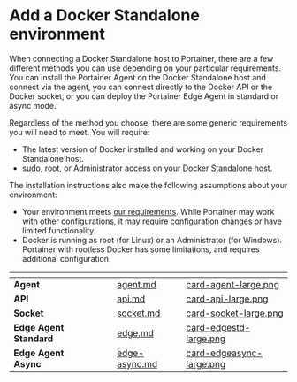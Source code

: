 # Add a Docker Standalone environment

When connecting a Docker Standalone host to Portainer, there are a few different methods you can use depending on your particular requirements. You can install the Portainer Agent on the Docker Standalone host and connect via the agent, you can connect directly to the Docker API or the Docker socket, or you can deploy the Portainer Edge Agent in standard or async mode.

Regardless of the method you choose, there are some generic requirements you will need to meet. You will require:

* The latest version of Docker installed and working on your Docker Standalone host.
* sudo, root, or Administrator access on your Docker Standalone host.

The installation instructions also make the following assumptions about your environment:

* Your environment meets [our requirements](../../../../start/requirements-and-prerequisites.md). While Portainer may work with other configurations, it may require configuration changes or have limited functionality.
* Docker is running as root (for Linux) or an Administrator (for Windows). Portainer with rootless Docker has some limitations, and requires additional configuration.

<table data-view="cards"><thead><tr><th></th><th></th><th></th><th data-hidden data-card-target data-type="content-ref"></th><th data-hidden data-card-cover data-type="files"></th></tr></thead><tbody><tr><td><strong>Agent</strong></td><td></td><td></td><td><a href="agent.md">agent.md</a></td><td><a href="../../../../.gitbook/assets/card-agent-large.png">card-agent-large.png</a></td></tr><tr><td><strong>API</strong></td><td></td><td></td><td><a href="api.md">api.md</a></td><td><a href="../../../../.gitbook/assets/card-api-large.png">card-api-large.png</a></td></tr><tr><td><strong>Socket</strong></td><td></td><td></td><td><a href="socket.md">socket.md</a></td><td><a href="../../../../.gitbook/assets/card-socket-large.png">card-socket-large.png</a></td></tr><tr><td><strong>Edge Agent Standard</strong></td><td></td><td></td><td><a href="edge.md">edge.md</a></td><td><a href="../../../../.gitbook/assets/card-edgestd-large.png">card-edgestd-large.png</a></td></tr><tr><td><strong>Edge Agent Async</strong></td><td></td><td></td><td><a href="edge-async.md">edge-async.md</a></td><td><a href="../../../../.gitbook/assets/card-edgeasync-large.png">card-edgeasync-large.png</a></td></tr></tbody></table>
